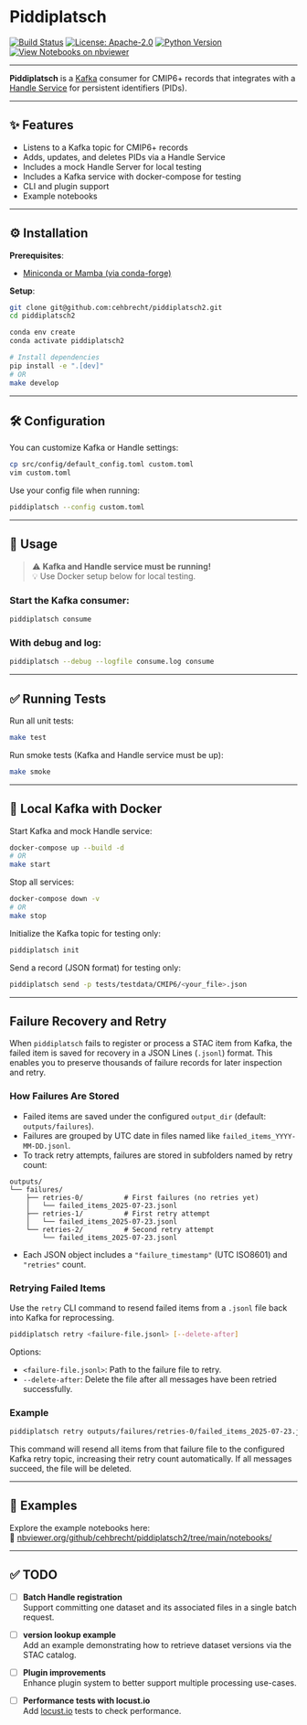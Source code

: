 # Piddiplatsch

[![Build Status](https://github.com/cehbrecht/piddiplatsch2/actions/workflows/ci.yml/badge.svg)](https://github.com/cehbrecht/piddiplatsch2/actions)
[![License: Apache-2.0](https://img.shields.io/badge/license-Apache--2.0-blue.svg)](LICENSE)
[![Python Version](https://img.shields.io/badge/python-3.11+-blue.svg)](https://www.python.org/downloads/)
[![View Notebooks on nbviewer](https://img.shields.io/badge/nbviewer-view%20notebooks-orange)](https://nbviewer.org/github/cehbrecht/piddiplatsch2/tree/main/notebooks/)

---

**Piddiplatsch** is a [Kafka](https://kafka.apache.org/) consumer for CMIP6+ records that integrates with a [Handle Service](https://pypi.org/project/pyhandle/) for persistent identifiers (PIDs).

---

## ✨ Features

- Listens to a Kafka topic for CMIP6+ records
- Adds, updates, and deletes PIDs via a Handle Service
- Includes a mock Handle Server for local testing
- Includes a Kafka service with docker-compose for testing
- CLI and plugin support
- Example notebooks

---

## ⚙️ Installation

**Prerequisites**:
- [Miniconda or Mamba (via conda-forge)](https://conda-forge.org/download/)

**Setup**:

```bash
git clone git@github.com:cehbrecht/piddiplatsch2.git
cd piddiplatsch2

conda env create
conda activate piddiplatsch2

# Install dependencies
pip install -e ".[dev]"
# OR
make develop
```

---

## 🛠️ Configuration

You can customize Kafka or Handle settings:

```bash
cp src/config/default_config.toml custom.toml
vim custom.toml
```

Use your config file when running:

```bash
piddiplatsch --config custom.toml
```

---

## 🚀 Usage

> ⚠️ **Kafka and Handle service must be running!**  
> 💡 Use Docker setup below for local testing.

### Start the Kafka consumer:

```bash
piddiplatsch consume
```

### With debug and log:

```bash
piddiplatsch --debug --logfile consume.log consume
```

---

## ✅ Running Tests

Run all unit tests:

```bash
make test
```

Run smoke tests (Kafka and Handle service must be up):

```bash
make smoke
```

---

## 🐳 Local Kafka with Docker

Start Kafka and mock Handle service:

```bash
docker-compose up --build -d
# OR
make start
```

Stop all services:

```bash
docker-compose down -v
# OR
make stop
```

Initialize the Kafka topic for testing only:

```bash
piddiplatsch init
```

Send a record (JSON format) for testing only:

```bash
piddiplatsch send -p tests/testdata/CMIP6/<your_file>.json
```

---

## Failure Recovery and Retry

When `piddiplatsch` fails to register or process a STAC item from Kafka, the failed item is saved for recovery in a JSON Lines (`.jsonl`) format. This enables you to preserve thousands of failure records for later inspection and retry.

### How Failures Are Stored

* Failed items are saved under the configured `output_dir` (default: `outputs/failures`).
* Failures are grouped by UTC date in files named like `failed_items_YYYY-MM-DD.jsonl`.
* To track retry attempts, failures are stored in subfolders named by retry count:

```
outputs/
└── failures/
    ├── retries-0/          # First failures (no retries yet)
    │   └── failed_items_2025-07-23.jsonl
    ├── retries-1/          # First retry attempt
    │   └── failed_items_2025-07-23.jsonl
    └── retries-2/          # Second retry attempt
        └── failed_items_2025-07-23.jsonl
```

* Each JSON object includes a `"failure_timestamp"` (UTC ISO8601) and `"retries"` count.

### Retrying Failed Items

Use the `retry` CLI command to resend failed items from a `.jsonl` file back into Kafka for reprocessing.

```bash
piddiplatsch retry <failure-file.jsonl> [--delete-after]
```

Options:

* `<failure-file.jsonl>`: Path to the failure file to retry.
* `--delete-after`: Delete the file after all messages have been retried successfully.

### Example

```bash
piddiplatsch retry outputs/failures/retries-0/failed_items_2025-07-23.jsonl --delete-after
```

This command will resend all items from that failure file to the configured Kafka retry topic, increasing their retry count automatically. If all messages succeed, the file will be deleted.

---

## 📓 Examples

Explore the example notebooks here:  
🔗 [nbviewer.org/github/cehbrecht/piddiplatsch2/tree/main/notebooks/](https://nbviewer.org/github/cehbrecht/piddiplatsch2/tree/main/notebooks/)

---

## ✅ TODO

- [ ] **Batch Handle registration**  
  Support committing one dataset and its associated files in a single batch request.

- [ ] **version lookup example**  
  Add an example demonstrating how to retrieve dataset versions via the STAC catalog.

- [ ] **Plugin improvements**  
  Enhance plugin system to better support multiple processing use-cases.

- [ ] **Performance tests with locust.io**  
  Add [locust.io](https://locust.io/) tests to check performance.
